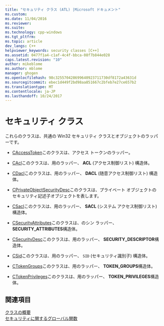 ```yaml
---
title: "セキュリティ クラス (ATL) |Microsoft ドキュメント"
ms.custom: 
ms.date: 11/04/2016
ms.reviewer: 
ms.suite: 
ms.technology: cpp-windows
ms.tgt_pltfrm: 
ms.topic: article
dev_langs: C++
helpviewer_keywords: security classes [C++]
ms.assetid: 0477f1a4-c1af-4c4f-bbca-08f7b844e028
caps.latest.revision: "10"
author: mikeblome
ms.author: mblome
manager: ghogen
ms.openlocfilehash: 98c325570428699640923711730df8172a43631d
ms.sourcegitcommit: ebec1d449f2bd98aa851667c2bfeb7e27ce657b2
ms.translationtype: MT
ms.contentlocale: ja-JP
ms.lasthandoff: 10/24/2017
---
```

# <a name="security-classes"></a>セキュリティ クラス
これらのクラスは、共通の Win32 セキュリティ クラスとオブジェクトのラッパーです。  
  
-   [CAccessToken](../atl/reference/caccesstoken-class.md)このクラスは、アクセス トークンのラッパー。  
  
-   [CAcl](../atl/reference/cacl-class.md)このクラスは、用のラッパー、 **ACL** (アクセス制御リスト) 構造体。  
  
-   [CDacl](../atl/reference/cdacl-class.md)このクラスは、用のラッパー、 **DACL** (随意アクセス制御リスト) 構造体。  
  
-   [CPrivateObjectSecurityDesc](../atl/reference/cprivateobjectsecuritydesc-class.md)このクラスは、プライベート オブジェクトのセキュリティ記述子オブジェクトを表します。  
  
-   [CSacl](../atl/reference/csacl-class.md)このクラスは、用のラッパー、 **SACL** (システム アクセス制御リスト) 構造体。  
  
-   [CSecurityAttributes](../atl/reference/csecurityattributes-class.md)このクラスは、のシン ラッパー、 **SECURITY_ATTRIBUTES**構造体。  
  
-   [CSecurityDesc](../atl/reference/csecuritydesc-class.md)このクラスは、用のラッパー、 **SECURITY_DESCRIPTOR**構造体。  
  
-   [CSid](../atl/reference/csid-class.md)このクラスは、用のラッパー、 `SID` (セキュリティ識別子) 構造体。  
  
-   [CTokenGroups](../atl/reference/ctokengroups-class.md)このクラスは、用のラッパー、 **TOKEN_GROUPS**構造体。  
  
-   [CTokenPrivileges](../atl/reference/ctokenprivileges-class.md)このクラスは、用のラッパー、 **TOKEN_PRIVILEGES**構造体。  
  
## <a name="see-also"></a>関連項目  
 [クラスの概要](../atl/atl-class-overview.md)   
 [セキュリティに関するグローバル関数](../atl/reference/security-global-functions.md)

